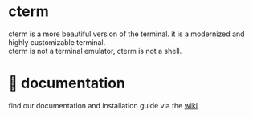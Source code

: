 # cterm

cterm is a more beautiful version of the terminal. it is a modernized and highly customizable terminal. \
cterm is not a terminal emulator, cterm is not a shell.

# 📘 documentation
find our documentation and installation guide via the [wiki](https://github.com/AronasGITHUB/cterm/wiki)
